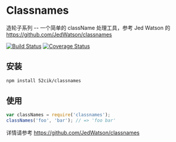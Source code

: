 # Classnames

造轮子系列 -- 一个简单的 className 处理工具，参考 Jed Watson 的 https://github.com/JedWatson/classnames

[![Build Status][travis-image]][travis-url] [![Coverage Status][coveralls-image]][coveralls-url]

## 安装

```sh
npm install 52cik/classnames
```

## 使用

```js
var classNames = require('classnames');
classNames('foo', 'bar'); // => 'foo bar'
```

详情请参考 https://github.com/JedWatson/classnames


[travis-url]: https://travis-ci.org/52cik/classnames
[travis-image]: http://img.shields.io/travis/52cik/classnames.svg

[coveralls-url]:https://coveralls.io/github/52cik/classnames?branch=master
[coveralls-image]:https://coveralls.io/repos/52cik/classnames/badge.svg?branch=master&service=github
